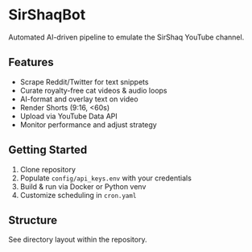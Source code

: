 # SirShaqBot

Automated AI-driven pipeline to emulate the SirShaq YouTube channel.

## Features
- Scrape Reddit/Twitter for text snippets
- Curate royalty-free cat videos & audio loops
- AI-format and overlay text on video
- Render Shorts (9:16, <60s)
- Upload via YouTube Data API
- Monitor performance and adjust strategy

## Getting Started
1. Clone repository
2. Populate `config/api_keys.env` with your credentials
3. Build & run via Docker or Python venv
4. Customize scheduling in `cron.yaml`

## Structure
See directory layout within the repository.
